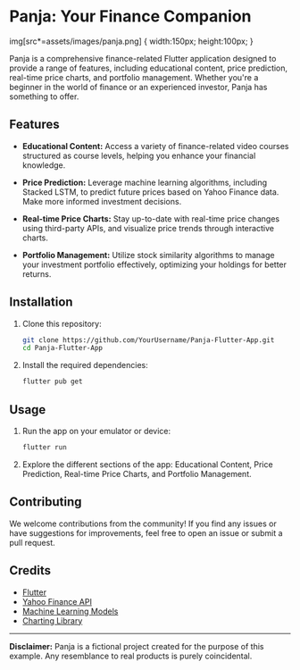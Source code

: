 # Panja: Your Finance Companion

img[src*=assets/images/panja.png] {
   width:150px;
   height:100px;
}

Panja is a comprehensive finance-related Flutter application designed to provide a range of features, including educational content, price prediction, real-time price charts, and portfolio management. Whether you're a beginner in the world of finance or an experienced investor, Panja has something to offer.

## Features

- **Educational Content:** Access a variety of finance-related video courses structured as course levels, helping you enhance your financial knowledge.

- **Price Prediction:** Leverage machine learning algorithms, including Stacked LSTM, to predict future prices based on Yahoo Finance data. Make more informed investment decisions.

- **Real-time Price Charts:** Stay up-to-date with real-time price changes using third-party APIs, and visualize price trends through interactive charts.

- **Portfolio Management:** Utilize stock similarity algorithms to manage your investment portfolio effectively, optimizing your holdings for better returns.

## Installation

1. Clone this repository:

    ```bash
    git clone https://github.com/YourUsername/Panja-Flutter-App.git
    cd Panja-Flutter-App
    ```

2. Install the required dependencies:

    ```bash
    flutter pub get
    ```

## Usage

1. Run the app on your emulator or device:

    ```bash
    flutter run
    ```

2. Explore the different sections of the app: Educational Content, Price Prediction, Real-time Price Charts, and Portfolio Management.

## Contributing

We welcome contributions from the community! If you find any issues or have suggestions for improvements, feel free to open an issue or submit a pull request.

## Credits

- [Flutter](https://flutter.dev/)
- [Yahoo Finance API](https://finance.yahoo.com/)
- [Machine Learning Models](https://scikit-learn.org/)
- [Charting Library](https://www.example-chart-library.com/)

---

**Disclaimer:** Panja is a fictional project created for the purpose of this example. Any resemblance to real products is purely coincidental.
